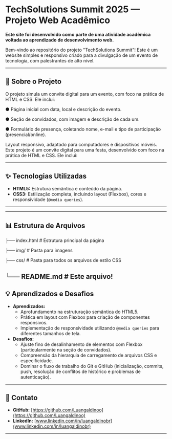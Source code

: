 # TechSolutions Summit 2025 — Projeto Web Acadêmico

**Este site foi desenvolvido como parte de uma atividade acadêmica voltada ao aprendizado de desenvolvimento web.**

Bem-vindo ao repositório do projeto "TechSolutions Summit"! Este é um website simples e responsivo criado para a divulgação de um evento de
tecnologia, com palestrantes de alto nível.

---

## 🚀 Sobre o Projeto

O projeto simula um convite digital para um evento, com foco na prática de HTML e CSS. Ele inclui:

● Página inicial com data, local e descrição do evento.

● Seção de convidados, com imagem e descrição de cada um.

● Formulário de presença, coletando nome, e-mail e tipo de participação (presencial/online).

Layout responsivo, adaptado para computadores e dispositivos móveis.
Este projeto é um convite digital para uma festa, desenvolvido com foco na prática de HTML e CSS. Ele inclui:

---

## ✨ Tecnologias Utilizadas

* **HTML5:** Estrutura semântica e conteúdo da página.
* **CSS3:** Estilização completa, incluindo layout (Flexbox), cores e responsividade (`@media queries`).

---

---

## 📊 Estrutura de Arquivos

├── index.html                  # Estrutura principal da página

├── img/                        # Pasta para imagens

├── css/                        # Pasta para todos os arquivos de estilo CSS

└── README.md                   # Este arquivo!
---

## 💡 Aprendizados e Desafios

* **Aprendizados:**
    * Aprofundamento na estruturação semântica do HTML5.
    * Prática em layout com Flexbox para criação de componentes responsivos.
    * Implementação de responsividade utilizando `@media queries` para diferentes tamanhos de tela.
* **Desafios:**
    * Ajuste fino de desalinhamento de elementos com Flexbox (particularmente na seção de convidados).
    * Compreensão da hierarquia de carregamento de arquivos CSS e especificidade.
    * Dominar o fluxo de trabalho do Git e GitHub (inicialização, commits, push, resolução de conflitos de histórico e problemas de autenticação).

---

## 🤝 Contato

* **GitHub:** [https://github.com/Luangaldinoo](https://github.com/Luangaldinoo)
* **LinkedIn:** [www.linkedin.com/in/luangaldinobr](www.linkedin.com/in/luangaldinobr)

---
